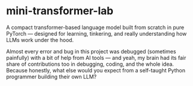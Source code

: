 # mini-transformer-lab

A compact transformer-based language model built from scratch in pure PyTorch — designed for learning, tinkering, and really understanding how LLMs work under the hood.

Almost every error and bug in this project was debugged (sometimes painfully) with a bit of help from AI tools — and yeah, my brain had its fair share of contributions too in debugging, coding, and the whole idea. Because honestly, what else would you expect from a self-taught Python programmer building their own LLM?

